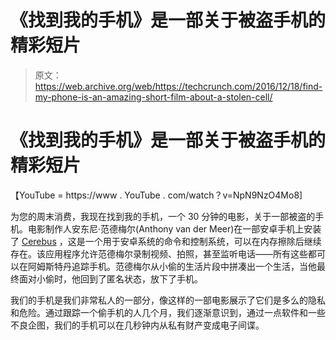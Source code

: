 # 《找到我的手机》是一部关于被盗手机的精彩短片 

> 原文：<https://web.archive.org/web/https://techcrunch.com/2016/12/18/find-my-phone-is-an-amazing-short-film-about-a-stolen-cell/>

# 《找到我的手机》是一部关于被盗手机的精彩短片

【YouTube = https://www . YouTube . com/watch？v=NpN9NzO4Mo8]

为您的周末消费，我现在找到我的手机，一个 30 分钟的电影，关于一部被盗的手机。电影制作人安东尼·范德梅尔(Anthony van der Meer)在一部安卓手机上安装了 [Cerebus](https://web.archive.org/web/20221208220627/https://www.cerberusapp.com/home/en) ，这是一个用于安卓系统的命令和控制系统，可以在内存擦除后继续存在。该应用程序允许范德梅尔录制视频、拍照，甚至监听电话——所有这些都可以在阿姆斯特丹追踪手机。范德梅尔从小偷的生活片段中拼凑出一个生活，当他最终面对小偷时，他回到了匿名状态，放下了手机。

我们的手机是我们非常私人的一部分，像这样的一部电影展示了它们是多么的隐私和危险。通过跟踪一个偷手机的人几个月，我们逐渐意识到，通过一点软件和一些不良企图，我们的手机可以在几秒钟内从私有财产变成电子间谍。